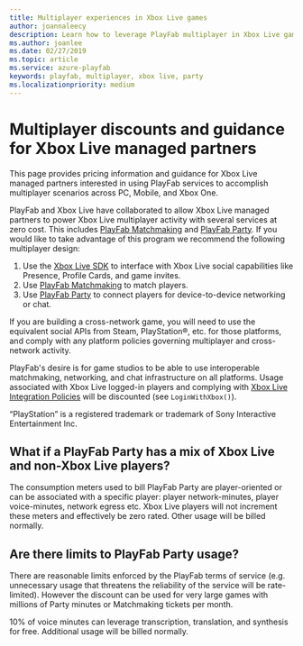 ```yaml
---
title: Multiplayer experiences in Xbox Live games
author: joannaleecy
description: Learn how to leverage PlayFab multiplayer in Xbox Live games.
ms.author: joanlee
ms.date: 02/27/2019
ms.topic: article
ms.service: azure-playfab
keywords: playfab, multiplayer, xbox live, party
ms.localizationpriority: medium
---
```


# Multiplayer discounts and guidance for Xbox Live managed partners

This page provides pricing information and guidance for Xbox Live managed partners <!-- NEED NEW LINK HERE: [Xbox Live managed partners](https://learn.microsoft.com/windows/uwp/xbox-live/get-started-with-partner/get-started-with-xbox-live-partner) --> interested in using PlayFab services to accomplish multiplayer scenarios across PC, Mobile, and Xbox One.

PlayFab and Xbox Live have collaborated to allow Xbox Live managed partners to power Xbox Live multiplayer activity with several services at zero cost. This includes [PlayFab Matchmaking](../../features/multiplayer/matchmaking/index.md) and [PlayFab Party](../../features/multiplayer/networking/index.md). If you would like to take advantage of this program we recommend the following multiplayer design:

1. Use the [Xbox Live SDK](/gaming/gdk/_content/gc/live/get-started/live-xbl-overview) to interface with Xbox Live social capabilities like Presence, Profile Cards, and game invites.
2. Use [PlayFab Matchmaking](../../features/multiplayer/matchmaking/index.md) to match players.
3. Use [PlayFab Party](../../features/multiplayer/networking/index.md) to connect players for device-to-device networking or chat.

If you are building a cross-network game, you will need to use the equivalent social APIs from Steam, PlayStation&#174;, etc. for those platforms, and comply with any platform policies governing multiplayer and cross-network activity.

PlayFab's desire is for game studios to be able to use interoperable matchmaking, networking, and chat infrastructure on all platforms. Usage associated with Xbox Live logged-in players and complying with [Xbox Live Integration Policies](https://aka.ms/XboxLivePolicy) will be discounted (see `LoginWithXbox()`).

“PlayStation” is a registered trademark or trademark of Sony Interactive Entertainment Inc.

## What if a PlayFab Party has a mix of Xbox Live and non-Xbox Live players?

The consumption meters used to bill PlayFab Party are player-oriented or can be associated with a specific player: player network-minutes, player voice-minutes, network egress etc. Xbox Live players will not increment these meters and effectively be zero rated. Other usage will be billed normally.

## Are there limits to PlayFab Party usage? 

There are reasonable limits enforced by the PlayFab terms of service (e.g. unnecessary usage that threatens the reliability of the service will be rate-limited). However the discount can be used for very large games with millions of Party minutes or Matchmaking tickets per month.

10% of voice minutes can leverage transcription, translation, and synthesis for free. Additional usage will be billed normally. 
